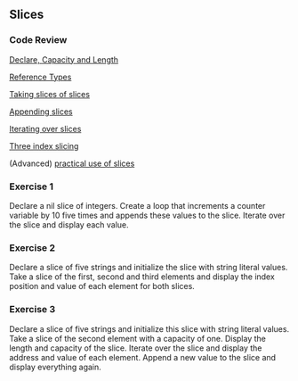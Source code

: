 ## Slices

### Code Review

[Declare, Capacity and Length](../example1/example1.go)

[Reference Types](../example2/example2.go)

[Taking slices of slices](../example3/example3.go)

[Appending slices](../example4/example4.go)

[Iterating over slices](../example5/example5.go)

[Three index slicing](../example6/example6.go)

(Advanced) [practical use of slices](../advanced/example1/example1.go)

### Exercise 1
Declare a nil slice of integers. Create a loop that increments a counter variable by 10 five times and appends these values to the slice. Iterate over the slice and display each value.

### Exercise 2
Declare a slice of five strings and initialize the slice with string literal values. Take a slice of the first, second and third elements and display the index position and value of each element for both slices.

### Exercise 3
Declare a slice of five strings and initialize this slice with string literal values. Take a slice of the second element with a capacity of one. Display the length and capacity of the slice. Iterate over the slice and display the address and value of each element. Append a new value to the slice and display everything again.